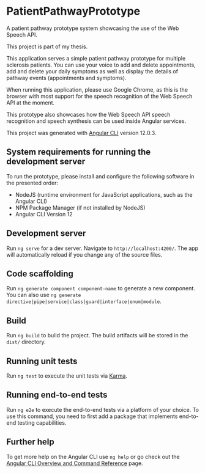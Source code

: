 # PatientPathwayPrototype

A patient pathway prototype system showcasing the use of the Web Speech API.

This project is part of my thesis. 

This application serves a simple patient pathway prototype for multiple sclerosis patients. You can use your voice to add and delete appointments, add and delete your daily symptoms as well as display the details of pathway events (appointments and symptoms). 

When running this application, please use Google Chrome, as this is the browser with most support for the speech recognition of the Web Speech API at the moment.  

This prototype also showcases how the Web Speech API speech recognition and speech synthesis can be used inside Angular services. 

This project was generated with [Angular CLI](https://github.com/angular/angular-cli) version 12.0.3.

## System requirements for running the development server

To run the prototype, please install and configure the following software in the presented order:

* NodeJS (runtime environment for JavaScript applications, such as the Angular CLI)
* NPM Package Manager (if not installed by NodeJS)
* Angular CLI Version 12

## Development server

Run `ng serve` for a dev server. Navigate to `http://localhost:4200/`. The app will automatically reload if you change any of the source files.

## Code scaffolding

Run `ng generate component component-name` to generate a new component. You can also use `ng generate directive|pipe|service|class|guard|interface|enum|module`.

## Build

Run `ng build` to build the project. The build artifacts will be stored in the `dist/` directory.

## Running unit tests

Run `ng test` to execute the unit tests via [Karma](https://karma-runner.github.io).

## Running end-to-end tests

Run `ng e2e` to execute the end-to-end tests via a platform of your choice. To use this command, you need to first add a package that implements end-to-end testing capabilities.

## Further help

To get more help on the Angular CLI use `ng help` or go check out the [Angular CLI Overview and Command Reference](https://angular.io/cli) page.
